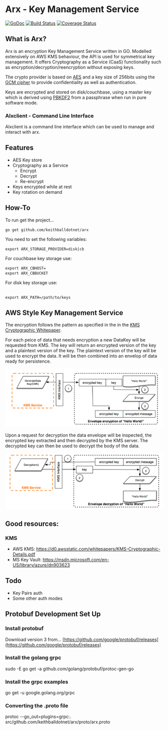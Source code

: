 # Arx - Key Management Service

[![GoDoc](https://godoc.org/github.com/keithballdotnet/arx?status.svg)](https://godoc.org/github.com/keithballdotnet/arx)
[![Build Status](https://travis-ci.org/keithballdotnet/arx.svg)](https://travis-ci.org/keithballdotnet/arx)
[![Coverage Status](https://coveralls.io/repos/github/keithballdotnet/arx/badge.svg?branch=master)](https://coveralls.io/github/keithballdotnet/arx?branch=master)

## What is Arx?

Arx is an encryption Key Management Service written in GO.  Modelled extensively on AWS KMS behaviour, the API is used for symmetrical key management.  It offers Cryptography as a Service (CaaS) functionality such as encryption/decryption/reencryption without exposing keys.

The crypto provider is based on [AES](http://en.wikipedia.org/wiki/Advanced_Encryption_Standard) and a key size of 256bits using the [GCM cipher](http://en.wikipedia.org/wiki/Galois/Counter_Mode) to provide confidentiality as well as authentication.  

Keys are encrypted and stored on disk/couchbase, using a master key which is derived using [PBKDF2](http://en.wikipedia.org/wiki/PBKDF2) from a passphrase when run in pure software mode.

### Alxclient - Command Line Interface

Alxclient is a command line interface which can be used to manage and interact with arx.

## Features

- AES Key store
- Cryptography as a Service
	+ Encrypt
	+ Decrypt
	+ Re-encrypt
- Keys encrypted while at rest
- Key rotation on demand

## How-To

To run get the project...

```
go get github.com/keithballdotnet/arx
```

You need to set the following variables:

```
export ARX_STORAGE_PROVIDER=disk|cb
```

For couchbase key storage use:
```
export ARX_CBHOST=
export ARX_CBBUCKET

```

For disk key storage use:
```

export ARX_PATH=/path/to/keys

```

## AWS Style Key Management Service

The encryption follows the pattern as specified in the in the [KMS Cryptographic Whitepaper](https://d0.awsstatic.com/whitepapers/KMS-Cryptographic-Details.pdf).

For each peice of data that needs encryption a new DataKey will be requested from KMS.  The key will return an encrypted version of the key and a plaintext version of the key.  The plaintext version of the key will be used to encrypt the data.  It will be then combined into an envelop of data ready for persistence.

![](aws_encrypt.png?raw=true)

Upon a request for decryption the data envelope will be inspected, the encrypted key extracted and then decrypted by the KMS server.  The decrypted key can then be used to decrypt the body of the data.

![](aws_decrypt.png?raw=true)


## Good resources:

### KMS

- AWS KMS: https://d0.awsstatic.com/whitepapers/KMS-Cryptographic-Details.pdf
- MS Key Vault: https://msdn.microsoft.com/en-US/library/azure/dn903623

## Todo
+ Key Pairs auth
+ Some other auth modes

## Protobuf Development Set Up
### Install protobuf
Download version 3 from... [https://github.com/google/protobuf/releases](https://github.com/google/protobuf/releases)

### Install the golang grpc
sudo -E go get -a github.com/golang/protobuf/protoc-gen-go

### Install the grpc examples
go get -u google.golang.org/grpc

### Converting the .proto file
protoc --go_out=plugins=grpc:. src/github.com/keithballdotnet/arx/proto/arx.proto
